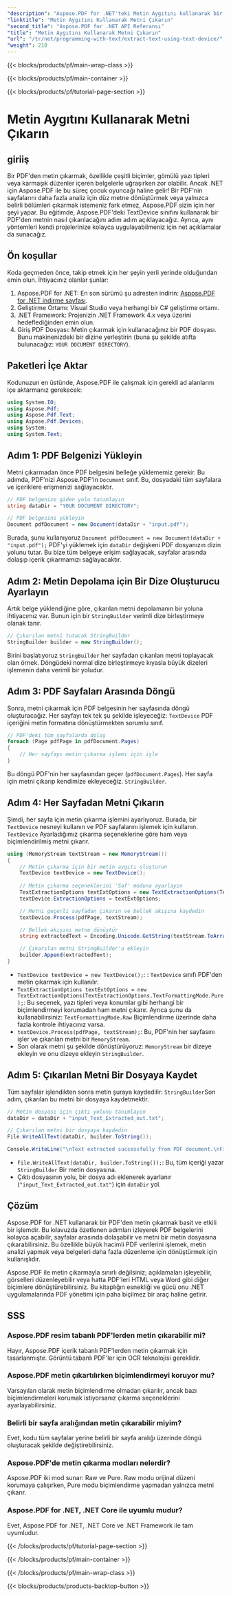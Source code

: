 ```yaml
---
"description": "Aspose.PDF for .NET'teki Metin Aygıtını kullanarak bir PDF belgesinden metnin nasıl çıkarılacağını öğrenin."
"linktitle": "Metin Aygıtını Kullanarak Metni Çıkarın"
"second_title": "Aspose.PDF for .NET API Referansı"
"title": "Metin Aygıtını Kullanarak Metni Çıkarın"
"url": "/tr/net/programming-with-text/extract-text-using-text-device/"
"weight": 210
---
```


{{< blocks/products/pf/main-wrap-class >}}

{{< blocks/products/pf/main-container >}}

{{< blocks/products/pf/tutorial-page-section >}}

# Metin Aygıtını Kullanarak Metni Çıkarın

## giriiş

Bir PDF'den metin çıkarmak, özellikle çeşitli biçimler, gömülü yazı tipleri veya karmaşık düzenler içeren belgelerle uğraşırken zor olabilir. Ancak .NET için Aspose.PDF ile bu süreç çocuk oyuncağı haline gelir! Bir PDF'nin sayfalarını daha fazla analiz için düz metne dönüştürmek veya yalnızca belirli bölümleri çıkarmak istemeniz fark etmez, Aspose.PDF sizin için her şeyi yapar. Bu eğitimde, Aspose.PDF'deki TextDevice sınıfını kullanarak bir PDF'den metnin nasıl çıkarılacağını adım adım açıklayacağız. Ayrıca, aynı yöntemleri kendi projelerinize kolayca uygulayabilmeniz için net açıklamalar da sunacağız.

## Ön koşullar

Koda geçmeden önce, takip etmek için her şeyin yerli yerinde olduğundan emin olun. İhtiyacınız olanlar şunlar:

1. Aspose.PDF for .NET: En son sürümü şu adresten indirin: [Aspose.PDF for .NET indirme sayfası](https://releases.aspose.com/pdf/net/).
2. Geliştirme Ortamı: Visual Studio veya herhangi bir C# geliştirme ortamı.
3. .NET Framework: Projenizin .NET Framework 4.x veya üzerini hedeflediğinden emin olun.
4. Giriş PDF Dosyası: Metin çıkarmak için kullanacağınız bir PDF dosyası. Bunu makinenizdeki bir dizine yerleştirin (buna şu şekilde atıfta bulunacağız: `YOUR DOCUMENT DIRECTORY`).

## Paketleri İçe Aktar

Kodunuzun en üstünde, Aspose.PDF ile çalışmak için gerekli ad alanlarını içe aktarmanız gerekecek:

```csharp
using System.IO;
using Aspose.Pdf;
using Aspose.Pdf.Text;
using Aspose.Pdf.Devices;
using System;
using System.Text;
```

## Adım 1: PDF Belgenizi Yükleyin

Metni çıkarmadan önce PDF belgesini belleğe yüklememiz gerekir. Bu adımda, PDF'nizi Aspose.PDF'in `Document` sınıf. Bu, dosyadaki tüm sayfalara ve içeriklere erişmenizi sağlayacaktır.

```csharp
// PDF belgenize giden yolu tanımlayın
string dataDir = "YOUR DOCUMENT DIRECTORY";

// PDF belgesini yükleyin
Document pdfDocument = new Document(dataDir + "input.pdf");
```

Burada, şunu kullanıyoruz `Document pdfDocument = new Document(dataDir + "input.pdf");` PDF'yi yüklemek için `dataDir` değişkeni PDF dosyanızın dizin yolunu tutar. Bu bize tüm belgeye erişim sağlayacak, sayfalar arasında dolaşıp içerik çıkarmamızı sağlayacaktır.

## Adım 2: Metin Depolama için Bir Dize Oluşturucu Ayarlayın

Artık belge yüklendiğine göre, çıkarılan metni depolamanın bir yoluna ihtiyacımız var. Bunun için bir `StringBuilder` verimli dize birleştirmeye olanak tanır.

```csharp
// Çıkarılan metni tutacak StringBuilder
StringBuilder builder = new StringBuilder();
```

Birini başlatıyoruz `StringBuilder` her sayfadan çıkarılan metni toplayacak olan örnek. Döngüdeki normal dize birleştirmeye kıyasla büyük dizeleri işlemenin daha verimli bir yoludur.

## Adım 3: PDF Sayfaları Arasında Döngü

Sonra, metni çıkarmak için PDF belgesinin her sayfasında döngü oluşturacağız. Her sayfayı tek tek şu şekilde işleyeceğiz: `TextDevice` PDF içeriğini metin formatına dönüştürmekten sorumlu sınıf.

```csharp
// PDF'deki tüm sayfalarda dolaş
foreach (Page pdfPage in pdfDocument.Pages)
{
    // Her sayfayı metin çıkarma işlemi için işle
}
```

Bu döngü PDF'nin her sayfasından geçer (`pdfDocument.Pages`). Her sayfa için metni çıkarıp kendimize ekleyeceğiz. `StringBuilder`.

## Adım 4: Her Sayfadan Metni Çıkarın

Şimdi, her sayfa için metin çıkarma işlemini ayarlıyoruz. Burada, bir `TextDevice` nesneyi kullanın ve PDF sayfalarını işlemek için kullanın. `TextDevice` Ayarladığımız çıkarma seçeneklerine göre ham veya biçimlendirilmiş metni çıkarır.

```csharp
using (MemoryStream textStream = new MemoryStream())
{
    // Metin çıkarma için bir metin aygıtı oluşturun
    TextDevice textDevice = new TextDevice();
    
    // Metin çıkarma seçeneklerini 'Saf' moduna ayarlayın
    TextExtractionOptions textExtOptions = new TextExtractionOptions(TextExtractionOptions.TextFormattingMode.Pure);
    textDevice.ExtractionOptions = textExtOptions;

    // Metni geçerli sayfadan çıkarın ve bellek akışına kaydedin
    textDevice.Process(pdfPage, textStream);

    // Bellek akışını metne dönüştür
    string extractedText = Encoding.Unicode.GetString(textStream.ToArray());

    // Çıkarılan metni StringBuilder'a ekleyin
    builder.Append(extractedText);
}
```

- `TextDevice textDevice = new TextDevice();`: : `TextDevice` sınıfı PDF'den metin çıkarmak için kullanılır.
- `TextExtractionOptions textExtOptions = new TextExtractionOptions(TextExtractionOptions.TextFormattingMode.Pure);`: Bu seçenek, yazı tipleri veya konumlar gibi herhangi bir biçimlendirmeyi korumadan ham metni çıkarır. Ayrıca şunu da kullanabilirsiniz: `TextFormattingMode.Raw` Biçimlendirme üzerinde daha fazla kontrole ihtiyacınız varsa.
- `textDevice.Process(pdfPage, textStream);`: Bu, PDF'nin her sayfasını işler ve çıkarılan metni bir `MemoryStream`.
- Son olarak metni şu şekilde dönüştürüyoruz: `MemoryStream` bir dizeye ekleyin ve onu dizeye ekleyin `StringBuilder`.

## Adım 5: Çıkarılan Metni Bir Dosyaya Kaydet

Tüm sayfalar işlendikten sonra metin şuraya kaydedilir: `StringBuilder`Son adım, çıkarılan bu metni bir dosyaya kaydetmektir.

```csharp
// Metin dosyası için çıktı yolunu tanımlayın
dataDir = dataDir + "input_Text_Extracted_out.txt";

// Çıkarılan metni bir dosyaya kaydedin
File.WriteAllText(dataDir, builder.ToString());

Console.WriteLine("\nText extracted successfully from PDF document.\nFile saved at " + dataDir);
```

- `File.WriteAllText(dataDir, builder.ToString());`: Bu, tüm içeriği yazar `StringBuilder` Bir metin dosyasına.
- Çıktı dosyasının yolu, bir dosya adı eklenerek ayarlanır (`"input_Text_Extracted_out.txt"`) için `dataDir` yol.

## Çözüm

Aspose.PDF for .NET kullanarak bir PDF'den metin çıkarmak basit ve etkili bir işlemdir. Bu kılavuzda özetlenen adımları izleyerek PDF belgelerini kolayca açabilir, sayfalar arasında dolaşabilir ve metni bir metin dosyasına çıkarabilirsiniz. Bu özellikle büyük hacimli PDF verilerini işlemek, metin analizi yapmak veya belgeleri daha fazla düzenleme için dönüştürmek için kullanışlıdır.

Aspose.PDF ile metin çıkarmayla sınırlı değilsiniz; açıklamaları işleyebilir, görselleri düzenleyebilir veya hatta PDF'leri HTML veya Word gibi diğer biçimlere dönüştürebilirsiniz. Bu kitaplığın esnekliği ve gücü onu .NET uygulamalarında PDF yönetimi için paha biçilmez bir araç haline getirir.

## SSS

### Aspose.PDF resim tabanlı PDF'lerden metin çıkarabilir mi?
Hayır, Aspose.PDF içerik tabanlı PDF'lerden metin çıkarmak için tasarlanmıştır. Görüntü tabanlı PDF'ler için OCR teknolojisi gereklidir.

### Aspose.PDF metin çıkartılırken biçimlendirmeyi koruyor mu?
Varsayılan olarak metin biçimlendirme olmadan çıkarılır, ancak bazı biçimlendirmeleri korumak istiyorsanız çıkarma seçeneklerini ayarlayabilirsiniz.

### Belirli bir sayfa aralığından metin çıkarabilir miyim?
Evet, kodu tüm sayfalar yerine belirli bir sayfa aralığı üzerinde döngü oluşturacak şekilde değiştirebilirsiniz.

### Aspose.PDF'de metin çıkarma modları nelerdir?
Aspose.PDF iki mod sunar: Raw ve Pure. Raw modu orijinal düzeni korumaya çalışırken, Pure modu biçimlendirme yapmadan yalnızca metni çıkarır.

### Aspose.PDF for .NET, .NET Core ile uyumlu mudur?
Evet, Aspose.PDF for .NET, .NET Core ve .NET Framework ile tam uyumludur.

{{< /blocks/products/pf/tutorial-page-section >}}

{{< /blocks/products/pf/main-container >}}

{{< /blocks/products/pf/main-wrap-class >}}

{{< blocks/products/products-backtop-button >}}